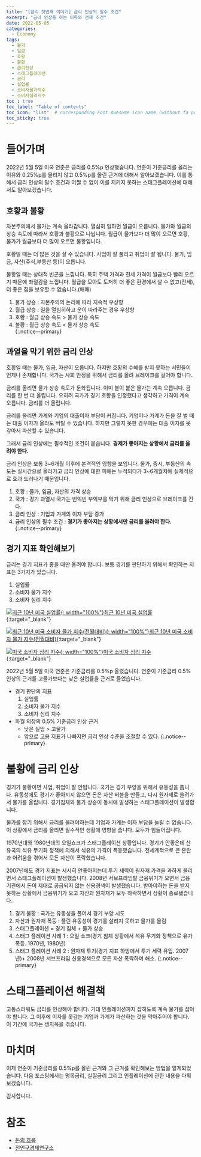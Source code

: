 ```yaml
---
title: "[금리 첫번째 이야기] 금리 인상의 필수 조건"
excerpt: "금리 인상을 하는 이유와 전제 조건"
date: 2022-05-05
categories:
  - Economy
tags:
  - 물가
  - 임금
  - 호황
  - 불황
  - 금리인상
  - 스태그플레이션
  - 금리
  - 실업률
  - 소비자물가지수
  - 소비자심리지수
toc : true
toc_label: "Table of contents"
toc_icon: "list"  # corresponding Font Awesome icon name (without fa prefix)
toc_sticky: true
---
```

 
# 들어가며

2022년 5월 5일 미국 연준은 금리를 0.5%p 인상했습니다. 연준이 기준금리를 올리는 이유와 0.25%p를 올리지 않고 0.5%p를 올린 근거에 대해서 알아보겠습니다. 이를 통해서 금리 인상의 필수 조건과 어쩔 수 없이 이를 지키지 못하는 스태그플레이션에 대해서도 알아보겠습니다.  

## 호황과 불황
자본주의에서 물가는 계속 올라갑니다. 열심히 일하면 월급이 오릅니다. 물가와 월급의 상승 속도에 따라서 호황과 불황으로 나뉩니다. 월급이 물가보다 더 많이 오르면 호황, 물가가 월급보다 더 많이 오르면 불황입니다.  

호황일 때는 더 많은 것을 살 수 있습니다. 사업이 잘 풀리고 취업이 잘 됩니다. 물가, 임금, 자산(주식,부동산 등)이 오릅니다.

불황일 때는 상대적 빈곤을 느낍니다. 특히 주택 가격과 전세 가격이 월급보다 빨리 오르기 때문에 좌절감을 느낍니다. 월급을 모아도 도저히 더 좋은 환경에서 살 수 없고(전세), 더 좋은 집을 보유할 수 없습니다.(매매)  

1. 물가 상승 : 자본주의의 논리에 따라 지속적 우상향  
1. 월급 상승 : 일을 열심히하고 운이 따라주는 경우 우상향  
1. 호황 : 월급 상승 속도 > 물가 상승 속도  
1. 불황 : 월급 상승 속도 < 물가 상승 속도  
{:.notice--primary}

## 과열을 막기 위한 금리 인상

호황일 때는 물가, 임금, 자산이 오릅니다. 하지만 호황의 수혜를 받지 못하는 서민들이 언제나 존재합니다. 국가는 사회 안정을 위해서 금리를 올려 브레이크를 걸어야 합니다.  

금리를 올리면 물가 상승 속도가 둔화됩니다. 이미 불이 붙은 물가는 계속 오릅니다. 금리를 한 번 더 올립니다. 오히려 국가가 경기 호황을 인정했다고 생각하고 가격이 계속 오릅니다. 금리를 더 올립니다. 

금리를 올리면 가계와 기업의 대출이자 부담이 커집니다. 기업이나 가계가 돈을 잘 벌 때는 대출 이자가 올라도 버틸 수 있습니다. 하지만 그렇지 못한 경우에는 대출 이자를 못갚아서 파산할 수 있습니다.  

그래서 금리 인상에는 필수적인 조건이 붙습니다. **경제가 좋아지는 상황에서 금리를 올려야 한다.**

금리 인상은 보통 3~6개월 이후에 본격적인 영향을 보입니다. 물가, 증시, 부동산의 속도는 실시간으로 올라가고 금리 인상에 대한 피해는 누적되다가 3~6개월차에 실제적으로 효과 드러나기 때문입니다.  

1. 호황 : 물가, 임금, 자산의 가격 상승  
1. 국가 : 경기 과열시 국가는 빈익빈 부익부를 막기 위해 금리 인상으로 브레이크를 건다.  
1. 금리 인상 : 기업과 가계의 이자 부담 증가  
1. 금리 인상의 필수 조건 : **경기가 좋아지는 상황에서만 금리를 올려야 한다.**
{:.notice--primary}

## 경기 지표 확인해보기

금리는 경기 지표가 좋을 때만 올려야 합니다. 보통 경기를 판단하기 위해서 확인하는 지표는 3가지가 있습니다.  

1. 실업률
2. 소비자 물가 지수
3. 소비자 심리 지수

[![최근 10년 미국 실업률][1]{: width="100%"}최근 10년 미국 실업률][2]{:target="_blank"}

[![최근 10년 미국 소비자 물가 지수(전월대비)][3]{: width="100%"}최근 10년 미국 소비자 물가 지수(전월대비)][4]{:target="_blank"}

[![미국 소비자 심리 지수][5]{: width="100%"}미국 소비자 심리 지수][6]{:target="_blank"}

2022년 5월 5일 미국 연준은 기준금리를 0.5%p 올렸습니다. 연준이 기준금리 0.5% 인상의 근거를 고물가보다는 낮은 실업률을 근거로 들었습니다. 

- 경기 판단의 지표
  1. 실업률
  2. 소비자 물가 지수
  3. 소비자 심리 지수
- 파월 의장의 0.5% 기준금리 인상 근거
  - 낮은 실업 > 고물가
  - 앞으로 고용 지표가 나빠지면 금리 인상 수준을 조절할 수 있다.
{:.notice--primary}

# 불황에 금리 인상

경기가 불황이면 사업, 취업이 잘 안됩니다. 국가는 경기 부양을 위해서 유동성을 풉니다. 유동성에도 경기가 좋아지지 않으면 돈은 자산 버블을 만들고, 다시 원자재로 쏠려가서 물가를 올립니다. 경기침체와 물가 상승이 동시에 발생하는 스태그플레이션이 발생합니다.  

물가를 잡기 위해서 금리를 올려야하는데 기업과 가계는 이자 부담을 늘릴 수 없습니다. 이 상황에서 금리를 올리면 필수적인 생활에 영향을 줍니다. 모두가 힘들어집니다.   

1970년대와 1980년대의 오일쇼크가 스태그플레이션 상황입니다. 경기가 안좋은데 산유국의 석유 무기화 정책에 의해서 석유의 가격이 폭등했습니다. 전세계적으로 큰 혼란과 어려움을 겪어서 모든 자산이 폭락했습니다.  

2007년에도 경기 지표는 서서히 안좋아지는데 투기 세력이 원자재 가격을 과하게 올리면서 스태그플레이션이 발생했습니다. 2008년 서브프라임발 금융위기가 오면서 금융기관에서 돈이 제대로 공급되지 않는 신용경색이 발생했습니다. 받아야하는 돈을 받지 못하는 상황에서 금융위기가 오고 자산과 원자재가 모두 하락하면서 상황이 종료됐습니다.  

1. 경기 불황 : 국가는 유동성을 풀어서 경기 부양 시도  
1. 자산과 원자재 폭등 : 풀린 유동성이 경기를 살리지 못하고 물가를 올림  
1. 스태그플레이션 = 경기 침체 + 물가 상승  
1. 스태그 플레이션 사례 1 : 오일 쇼크(경기 침체 상황에서 석유 무기화 정책으로 유가   폭등. 1970년, 1980년)
2. 스태그 플레이션 사례 2 : 원자재 투기(경기 지표 하방에서 투기 세력 유입. 2007년)+ 2008년 서브프라임 신용경색으로 모든 자산 폭락하며 해소.
{:.notice--primary}

# 스태그플레이션 해결책

고통스러워도 금리를 인상해야 합니다. 기대 인플레이션까지 잡히도록 계속 물가를 잡아야 합니다. 그 이후에 이자를 못갚는 기업과 가계가 파산하는 것을 막아주어야 합니다. 이 기간에 국가는 생지옥을 겪습니다.  

# 마치며

이제 연준이 기준금리를 0.5%p를 올린 근거와 그 근거를 확인해보는 방법을 알게되었습니다. 다음 포스팅에서는 명목금리, 실질금리 그리고 인플레이션에 관한 내용을 다뤄보겠습니다.  

감사합니다.  

# 참조

- [돈의 흐름][900]
- [전인구경제연구소][901]

[900]: http://www.kyobobook.co.kr/product/detailViewKor.laf?ejkGb=KOR&mallGb=KOR&barcode=9788950996208&orderClick=LAG&Kc=
[901]: https://www.youtube.com/c/%EC%A0%84%EC%9D%B8%EA%B5%AC%EA%B2%BD%EC%A0%9C%EC%97%B0%EA%B5%AC%EC%86%8C/featured

<!-- 최근 10년 미국 실업률 -->
[1]: https://fred.stlouisfed.org/graph/fredgraph.png?g=OGsX
[2]: https://fred.stlouisfed.org/graph/?g=OGsX
<!-- 최근 10년 미국 소비자 물가 지수(전월대비) -->
[3]: https://fred.stlouisfed.org/graph/fredgraph.png?g=OJ3Y
[4]: https://fred.stlouisfed.org/graph/?g=OJ3Y
<!-- 소비자 심리 지수 -->
[5]: https://fred.stlouisfed.org/graph/fredgraph.png?g=OViv
[6]: https://fred.stlouisfed.org/graph/?g=OViw

